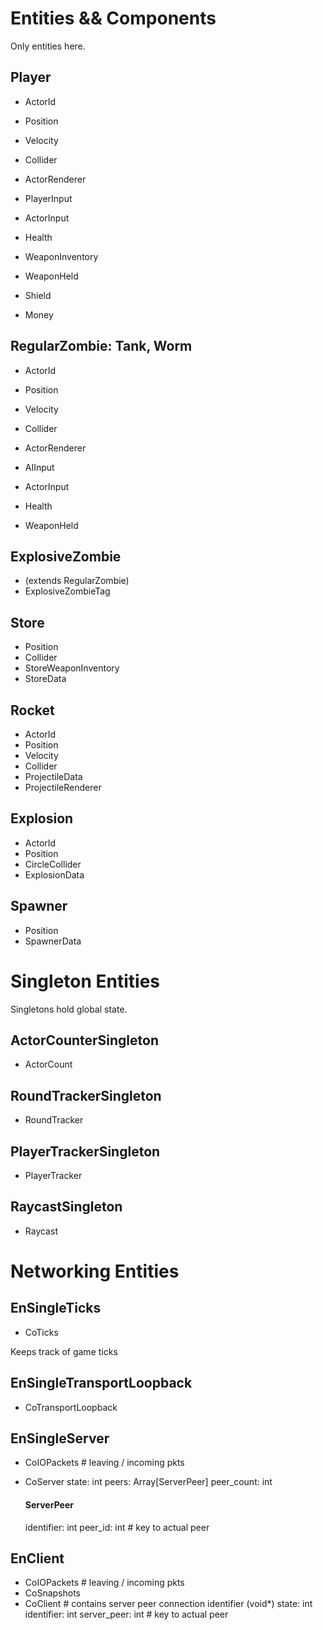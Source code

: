 
# Entities && Components

Only entities here.

## Player
* ActorId
* Position
* Velocity
* Collider
* ActorRenderer

* PlayerInput
* ActorInput
* Health
* WeaponInventory
* WeaponHeld

* Shield
* Money

## RegularZombie: Tank, Worm
* ActorId
* Position
* Velocity
* Collider
* ActorRenderer

* AIInput
* ActorInput
* Health
* WeaponHeld

## ExplosiveZombie
* (extends RegularZombie)
* ExplosiveZombieTag

## Store
* Position
* Collider
* StoreWeaponInventory
* StoreData

## Rocket
* ActorId
* Position
* Velocity
* Collider
* ProjectileData
* ProjectileRenderer

## Explosion
* ActorId
* Position
* CircleCollider
* ExplosionData

## Spawner
* Position
* SpawnerData


# Singleton Entities

Singletons hold global state.

## ActorCounterSingleton
* ActorCount

## RoundTrackerSingleton
* RoundTracker

## PlayerTrackerSingleton
* PlayerTracker

## RaycastSingleton
* Raycast

# Networking Entities

## EnSingleTicks
* CoTicks

Keeps track of game ticks


## EnSingleTransportLoopback
* CoTransportLoopback


## EnSingleServer
* CoIOPackets # leaving / incoming pkts
* CoServer
    state: int
    peers: Array[ServerPeer]
    peer_count: int

    #### ServerPeer
    identifier: int
    peer_id: int # key to actual peer

## EnClient
* CoIOPackets # leaving / incoming pkts
* CoSnapshots
* CoClient # contains server peer connection identifier (void*)
    state: int
    identifier: int
    server_peer: int # key to actual peer
